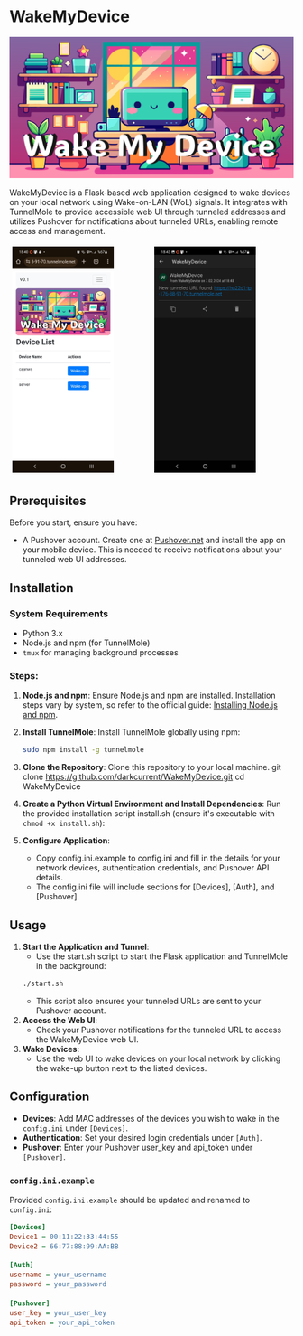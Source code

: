 # WakeMyDevice
<img src="static/img/header.png" alt="Alt Text" width="600">

WakeMyDevice is a Flask-based web application designed to wake devices on your local network using Wake-on-LAN (WoL) signals. It integrates with TunnelMole to provide accessible web UI through tunneled addresses and utilizes Pushover for notifications about tunneled URLs, enabling remote access and management.

<div style="display: flex;">
    <div style="flex: 50%; padding: 5px;">
        <img src="static/img/ss.jpg" alt="Screenshot 1" height="400">
    </div>
    <div style="flex: 50%; padding: 5px;">
        <img src="static/img/ss2.jpg" alt="Screenshot 2" height="400">
    </div>
</div>

## Prerequisites

Before you start, ensure you have:
- A Pushover account. Create one at [Pushover.net](https://pushover.net/) and install the app on your mobile device. This is needed to receive notifications about your tunneled web UI addresses.

## Installation

### System Requirements
- Python 3.x
- Node.js and npm (for TunnelMole)
- `tmux` for managing background processes

### Steps:

1. **Node.js and npm**:
    Ensure Node.js and npm are installed. Installation steps vary by system, so refer to the official guide: [Installing Node.js and npm](https://nodejs.org/en/download/package-manager/).

2. **Install TunnelMole**:
    Install TunnelMole globally using npm:
    ```bash
    sudo npm install -g tunnelmole
    ```
3. **Clone the Repository**:
    Clone this repository to your local machine.
    git clone https://github.com/darkcurrent/WakeMyDevice.git
    cd WakeMyDevice
4. **Create a Python Virtual Environment and Install Dependencies**:
    Run the provided installation script install.sh (ensure it's executable with `chmod +x install.sh`):

5. **Configure Application**:
    * Copy config.ini.example to config.ini and fill in the details for your network devices, authentication credentials, and Pushover API details.
    * The config.ini file will include sections for [Devices], [Auth], and [Pushover].

## Usage

1. **Start the Application and Tunnel**:
    * Use the start.sh script to start the Flask application and TunnelMole in the background:
    ```bash
    ./start.sh
    ```
    * This script also ensures your tunneled URLs are sent to your Pushover account.
2. **Access the Web UI**:
    * Check your Pushover notifications for the tunneled URL to access the WakeMyDevice web UI.
3. **Wake Devices**:
    * Use the web UI to wake devices on your local network by clicking the wake-up button next to the listed devices.

## Configuration
* **Devices**: Add MAC addresses of the devices you wish to wake in the `config.ini` under `[Devices]`.
* **Authentication**: Set your desired login credentials under `[Auth]`.
* **Pushover**: Enter your Pushover user_key and api_token under `[Pushover]`.


### `config.ini.example`
Provided `config.ini.example` should be updated and renamed to `config.ini`:

```ini
[Devices]
Device1 = 00:11:22:33:44:55
Device2 = 66:77:88:99:AA:BB

[Auth]
username = your_username
password = your_password

[Pushover]
user_key = your_user_key
api_token = your_api_token
```